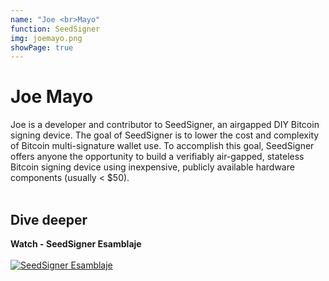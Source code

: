 ```yaml
---
name: "Joe <br>Mayo"
function: SeedSigner
img: joemayo.png
showPage: true
---
```


# Joe Mayo
 
Joe is a developer and contributor to SeedSigner, an airgapped DIY Bitcoin signing device. The goal of SeedSigner is to lower the cost and complexity of Bitcoin multi-signature wallet use. To accomplish this goal, SeedSigner offers anyone the opportunity to build a verifiably air-gapped, stateless Bitcoin signing device using inexpensive, publicly available hardware components (usually < $50).
<br><br>

## Dive deeper


<div class="grid grid-cols-2 gap-5">
<div class="p-3 my-2">

**Watch - SeedSigner Esamblaje**  <br><br>
[![SeedSigner Esamblaje](/content/seedsigner1.png)](https://www.youtube.com/watch?v=grjf213heuo/)
</div>

</div>

<br>







